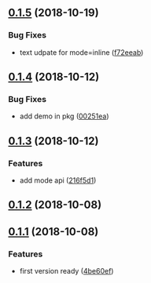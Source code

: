 <a name="0.1.5"></a>
## [0.1.5](https://github.com/MST-EUI/eui-code/compare/v0.1.4...v0.1.5) (2018-10-19)


### Bug Fixes

* text udpate for mode=inline ([f72eeab](https://github.com/MST-EUI/eui-code/commit/f72eeab))



<a name="0.1.4"></a>
## [0.1.4](https://github.com/MST-EUI/eui-code/compare/v0.1.3...v0.1.4) (2018-10-12)


### Bug Fixes

* add demo in pkg ([00251ea](https://github.com/MST-EUI/eui-code/commit/00251ea))



<a name="0.1.3"></a>
## [0.1.3](https://github.com/MST-EUI/eui-code/compare/v0.1.2...v0.1.3) (2018-10-12)


### Features

* add mode api ([216f5d1](https://github.com/MST-EUI/eui-code/commit/216f5d1))



<a name="0.1.2"></a>
## [0.1.2](https://github.com/MST-EUI/eui-code/compare/v0.1.1...v0.1.2) (2018-10-08)



<a name="0.1.1"></a>
## [0.1.1](https://github.com/MST-EUI/eui-code/compare/4be60ef...v0.1.1) (2018-10-08)


### Features

* first version ready ([4be60ef](https://github.com/MST-EUI/eui-code/commit/4be60ef))



